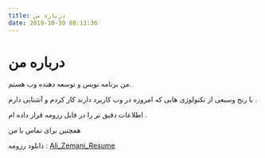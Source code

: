 ```yaml
---
title: دزباره من
date: 2019-10-30 08:13:36
---
```

# درباره من

من برنامه نویس و توسعه دهنده وب هستم.

با رنج وسیعی از تکنولوژی هایی که امروزه در وب کاربرد دارند کار کردم و آشنایی دارم .

اطلاعات دقیق تر را در فایل رزومه قرار داده ام .

همچنین برای تماس با من 

دانلود رزومه :‌ [Ali_Zemani_Resume](alizemani.ir/Ali_Zemani_Resume.pdf)
